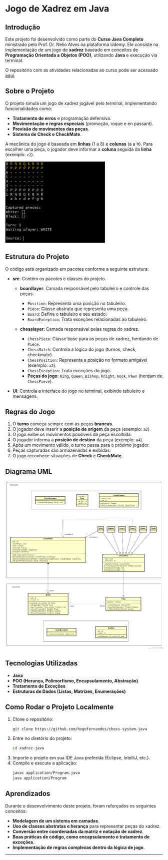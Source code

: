 # Jogo de Xadrez em Java

## Introdução

Este projeto foi desenvolvido como parte do **Curso Java Completo** ministrado pelo Prof. Dr. Nelio Alves na plataforma Udemy. Ele consiste na implementação de um jogo de **xadrez** baseado em conceitos de **Programação Orientada a Objetos (POO)**, utilizando **Java** e execução via terminal.

O repositório com as atividades relacionadas ao curso pode ser acessado [aqui](https://github.com/hvgofernandes/chess-system-java).

## Sobre o Projeto

O projeto simula um jogo de xadrez jogável pelo terminal, implementando funcionalidades como:
- **Tratamento de erros** e programação defensiva.
- **Movimentação e regras especiais** (promoção, roque e en passant).
- **Previsão de movimentos das peças**.
- **Sistema de Check e CheckMate**.

A mecânica do jogo é baseada em **linhas** (1 a 8) e **colunas** (a a h). Para escolher uma peça, o jogador deve informar a **coluna** seguida da **linha** (exemplo: `c2`).

![layout](assets/layout.png)

## Estrutura do Projeto

O código está organizado em pacotes conforme a seguinte estrutura:

- **src**: Contém os pacotes e classes do projeto.
    - **boardlayer**: Camada responsável pelo tabuleiro e controle das peças.
        - `Position`: Representa uma posição no tabuleiro.
        - `Piece`: Classe abstrata que representa uma peça.
        - `Board`: Define o tabuleiro e seu estado.
        - `BoardException`: Trata exceções relacionadas ao tabuleiro.

    - **chesslayer**: Camada responsável pelas regras do xadrez.
        - `ChessPiece`: Classe base para as peças de xadrez, herdando de `Piece`.
        - `ChessMatch`: Controla a lógica do jogo (turnos, check, checkmate).
        - `ChessPosition`: Representa a posição no formato amigável (exemplo: `a2`).
        - `ChessException`: Trata exceções do jogo.
        - **Peças do jogo**: `King`, `Queen`, `Bishop`, `Knight`, `Rook`, `Pawn` (herdam de `ChessPiece`).

- **UI**: Controla a interface do jogo no terminal, exibindo tabuleiro e mensagens.

## Regras do Jogo

1. O **turno** começa sempre com as peças **brancas**.
2. O jogador deve inserir a **posição de origem** da peça (exemplo: `a2`).
3. O jogo exibe os movimentos possíveis da peça escolhida.
4. O jogador informa a **posição de destino** da peça (exemplo: `a4`).
5. Após um movimento válido, o turno passa para o próximo jogador.
6. Peças capturadas são armazenadas e exibidas.
7. O jogo reconhece situações de **Check** e **CheckMate**.

## Diagrama UML
![CSD](assets/chess-system-design.png)

## Tecnologias Utilizadas

- **Java**
- **POO (Herança, Polimorfismo, Encapsulamento, Abstração)**
- **Tratamento de Exceções**
- **Estruturas de Dados (Listas, Matrizes, Enumerações)**

## Como Rodar o Projeto Localmente

1. Clone o repositório:
   ```bash
   git clone https://github.com/hvgofernandes/chess-system-java
   ```
2. Entre no diretório do projeto:
   ```bash
   cd xadrez-java
   ```
3. Importe o projeto em sua IDE Java preferida (Eclipse, IntelliJ, etc.).
4. Compile e execute a aplicação:
   ```bash
   javac application/Program.java
   java application/Program
   ```

## Aprendizados

Durante o desenvolvimento deste projeto, foram reforçados os seguintes conceitos:

- **Modelagem de um sistema em camadas**.
- **Uso de classes abstratas e herança** para representar peças do xadrez.
- **Conversão entre coordenadas da matriz e notação de xadrez**.
- **Boas práticas de código, como encapsulamento e tratamento de exceções**.
- **Implementação de regras complexas dentro da lógica de jogo**.

---

